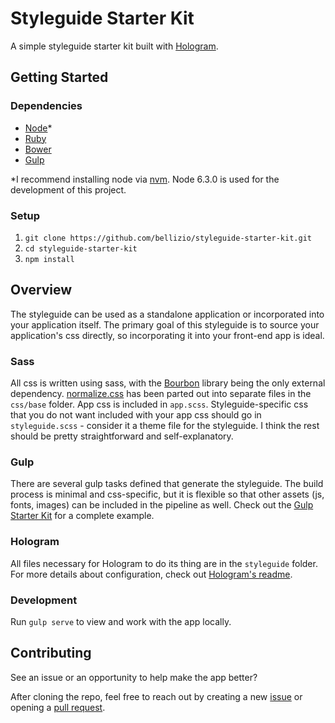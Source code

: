 # Styleguide Starter Kit

A simple styleguide starter kit built with [Hologram](http://trulia.github.io/hologram/).

## Getting Started

### Dependencies
* [Node](https://nodejs.org/)*
* [Ruby](https://www.ruby-lang.org/en/documentation/installation/)
* [Bower](http://bower.io/)
* [Gulp](http://gulpjs.com/)

*I recommend installing node via [nvm](https://github.com/creationix/nvm). Node 6.3.0 is used for the development of this project.

### Setup
1. `git clone https://github.com/bellizio/styleguide-starter-kit.git`
1. `cd styleguide-starter-kit`
1. `npm install`

## Overview

The styleguide can be used as a standalone application or incorporated into your application itself. The primary goal of this styleguide is to source your application's css directly, so incorporating it into your front-end app is ideal.

### Sass
All css is written using sass, with the [Bourbon](http://bourbon.io/) library being the only external dependency. [normalize.css](http://necolas.github.io/normalize.css/) has been parted out into separate files in the `css/base` folder. App css is included in `app.scss`. Styleguide-specific css that you do not want included with your app css should go in `styleguide.scss` - consider it a theme file for the styleguide. I think the rest should be pretty straightforward and self-explanatory.

### Gulp
There are several gulp tasks defined that generate the styleguide. The build process is minimal and css-specific, but it is flexible so that other assets (js, fonts, images) can be included in the pipeline as well. Check out the [Gulp Starter Kit](https://github.com/bellizio/gulp-starter-kit) for a complete example.

### Hologram
All files necessary for Hologram to do its thing are in the `styleguide` folder. For more details about configuration, check out [Hologram's readme](https://github.com/trulia/hologram/blob/master/README.md).

### Development
Run `gulp serve` to view and work with the app locally.

## Contributing

See an issue or an opportunity to help make the app better?

After cloning the repo, feel free to reach out by creating a new [issue](https://github.com/bellizio/styleguide-starter-kit/issues) or opening a [pull request](https://github.com/bellizio/styleguide-starter-kit/pulls).
